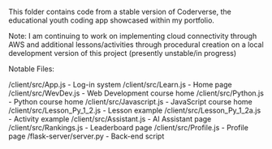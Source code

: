 This folder contains code from a stable version of Coderverse, the educational youth coding app showcased within my portfolio. 

Note: I am continuing to work on implementing cloud connectivity through AWS and additional lessons/activities through procedural creation on a local development version of this project (presently unstable/in progress)

Notable Files:

/client/src/App.js - Log-in system
/client/src/Learn.js - Home page
/client/src/WevDev.js - Web Development course home
/client/src/Python.js - Python course home
/client/src/Javascript.js - JavaScript course home
/client/src/Lesson_Py_1_2.js - Lesson example
/client/src/Lesson_Py_1_2a.js - Activity example
/client/src/Assistant.js - AI Assistant page
/client/src/Rankings.js - Leaderboard page
/client/src/Profile.js - Profile page
/flask-server/server.py - Back-end script
